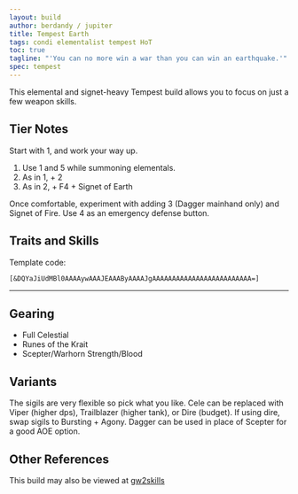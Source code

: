 ```yaml
---
layout: build
author: berdandy / jupiter
title: Tempest Earth
tags: condi elementalist tempest HoT
toc: true
tagline: "'You can no more win a war than you can win an earthquake.'"
spec: tempest
---
```


This elemental and signet-heavy Tempest build allows you to focus on just a few weapon skills.

## Tier Notes

Start with 1, and work your way up.

1. Use 1 and 5 while summoning elementals.
2. As in 1, + 2
3. As in 2, + F4 + Signet of Earth

Once comfortable, experiment with adding 3 (Dagger mainhand only) and Signet of Fire. Use 4 as an emergency defense button.

## Traits and Skills

Template code:

`[&DQYaJiUdMBl0AAAAywAAAJEAAAByAAAAJgAAAAAAAAAAAAAAAAAAAAAAAAA=]`

---

<div
  data-armory-embed='skills'
  data-armory-ids='5503,5542,5571,5502,5666'
>
</div>
<div
  data-armory-embed='specializations'
  data-armory-ids='26,37,48'
  data-armory-26-traits='1507,275,287'
  data-armory-37-traits='253,257,238'
  data-armory-48-traits='1952,1902,1839'
>
</div>
<script async src='https://unpkg.com/armory-embeds@^0.x.x/armory-embeds.js'></script>

## Gearing

- Full Celestial
- Runes of the Krait
- Scepter/Warhorn Strength/Blood

## Variants

The sigils are very flexible so pick what you like. Cele can be replaced with Viper (higher dps), Trailblazer (higher tank), or Dire (budget). If using dire, swap sigils to Bursting + Agony. Dagger can be used in place of Scepter for a good AOE option.

## Other References

This build may also be viewed at [gw2skills](http://en.gw2skills.net/editor/?PGgEsEWmB7ipxqYk4xc11yA-zxIY1ohvM6LBCsA8ZA-e)

